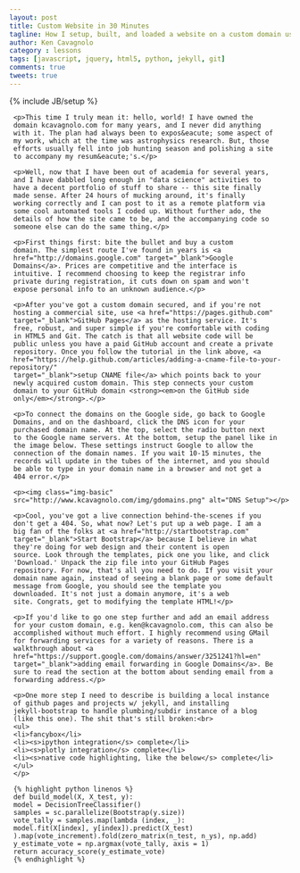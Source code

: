 ```yaml
---
layout: post
title: Custom Website in 30 Minutes
tagline: How I setup, built, and loaded a website on a custom domain using Github and Google
author: Ken Cavagnolo
category : lessons
tags: [javascript, jquery, html5, python, jekyll, git]
comments: true
tweets: true
---
```


{% include JB/setup %}

<div>

     <p>This time I truly mean it: hello, world! I have owned the
     domain kcavagnolo.com for many years, and I never did anything
     with it. The plan had always been to expos&eacute; some aspect of
     my work, which at the time was astrophysics research. But, those
     efforts usually fell into job hunting season and polishing a site
     to accompany my resum&eacute;'s.</p>

     <p>Well, now that I have been out of academia for several years,
     and I have dabbled long enough in "data science" activities to
     have a decent portfolio of stuff to share -- this site finally
     made sense. After 24 hours of mucking around, it's finally
     working correctly and I can post to it as a remote platform via
     some cool automated tools I coded up. Without further ado, the
     details of how the site came to be, and the accompanying code so
     someone else can do the same thing.</p>

     <p>First things first: bite the bullet and buy a custom
     domain. The simplest route I've found in years is <a
     href="http://domains.google.com" target="_blank">Google
     Domains</a>. Prices are competitive and the interface is
     intuitive. I recommend choosing to keep the registrar info
     private during registration, it cuts down on spam and won't
     expose personal info to an unknown audience.</p>

     <p>After you've got a custom domain secured, and if you're not
     hosting a commercial site, use <a href="https://pages.github.com"
     target="_blank">GitHub Pages</a> as the hosting service. It's
     free, robust, and super simple if you're comfortable with coding
     in HTML5 and Git. The catch is that all website code will be
     public unless you have a paid GitHub account and create a private
     repository. Once you follow the tutorial in the link above, <a
     href="https://help.github.com/articles/adding-a-cname-file-to-your-repository/"
     target="_blank">setup CNAME file</a> which points back to your
     newly acquired custom domain. This step connects your custom
     domain to your GitHub domain <strong><em>on the GitHub side
     only</em></strong>.</p>

     <p>To connect the domains on the Google side, go back to Google
     Domains, and on the dashboard, click the DNS icon for your
     purchased domain name. At the top, select the radio button next
     to the Google name servers. At the bottom, setup the panel like in
     the image below. These settings instruct Google to allow the
     connection of the domain names. If you wait 10-15 minutes, the
     records will update in the tubes of the internet, and you should
     be able to type in your domain name in a browser and not get a
     404 error.</p>

     <p><img class="img-basic"
     src="http://www.kcavagnolo.com/img/gdomains.png" alt="DNS Setup"></p>

     <p>Cool, you've got a live connection behind-the-scenes if you
     don't get a 404. So, what now? Let's put up a web page. I am a
     big fan of the folks at <a href="http://startbootstrap.com"
     target="_blank">Start Bootstrap</a> because I believe in what
     they're doing for web design and their content is open
     source. Look through the templates, pick one you like, and click
     'Download.' Unpack the zip file into your GitHub Pages
     repository. For now, that's all you need to do. If you visit your
     domain name again, instead of seeing a blank page or some default
     message from Google, you should see the template you
     downloaded. It's not just a domain anymore, it's a web
     site. Congrats, get to modifying the template HTML!</p>

     <p>If you'd like to go one step further and add an email address
     for your custom domain, e.g. ken@kcavagnolo.com, this can also be
     accomplished without much effort. I highly recommend using GMail
     for forwarding services for a variety of reasons. There is a
     walkthrough about <a
     href="https://support.google.com/domains/answer/3251241?hl=en"
     target="_blank">adding email forwarding in Google Domains</a>. Be
     sure to read the section at the bottom about sending email from a
     forwarding address.</p>

     <p>One more step I need to describe is building a local instance
     of github pages and projects w/ jekyll, and installing
     jekyll-bootstrap to handle plumbing/subdir instance of a blog
     (like this one). The shit that's still broken:<br>
     <ul>
     <li>fancybox</li>
     <li><s>ipython integration</s> complete</li>
     <li><s>plotly integration</s> complete</li>
     <li><s>native code highlighting, like the below</s> complete</li>
     </ul>
     </p>

     {% highlight python linenos %}
     def build_model(X, X_test, y):
     model = DecisionTreeClassifier()
     samples = sc.parallelize(Bootstrap(y.size))
     vote_tally = samples.map(lambda (index, _):
     model.fit(X[index], y[index]).predict(X_test)
     ).map(vote_increment).fold(zero_matrix(n_test, n_ys), np.add)
     y_estimate_vote = np.argmax(vote_tally, axis = 1)
     return accuracy_score(y_estimate_vote)
     {% endhighlight %}
</div>
